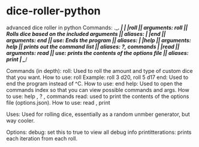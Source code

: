 # dice-roller-python
advanced dice roller in python
Commands:
    .__________________________________________________________________________________________________________________.
    |                                                                                                                  |
    |roll    || arguments: roll <amt> <type>   || Rolls dice based on the included arguments   || aliases:             |
    |end     || arguments: end                 || use: Ends the program                        || aliases:             |
    |help    || arguments: help                || prints out the command list                  || aliases: ?, commands |
    |read    || arguments: read                || use: prints the contents of the options file || aliases: print       |
    \__________________________________________________________________________________________________________________/

Commands (in depth):
    roll: Used to roll the amount and type of custom dice that you want. How to use: roll <amt> <type> Example: roll 3 d20, roll 5 d17
    end: Used to end the program instead of ^C. How to use: end
    help: Used to open the commands index so that you can view possible commands and args. How to use: help , ? , commands
    read: used to print the contents of the options file (options.json). How to use: read , print 

Uses:
    Used for rolling dice, essentially as a random unmber generator, but way cooler.

Options:
    debug: set this to true to view all debug info
    printitterations: prints each iteration from each roll.
